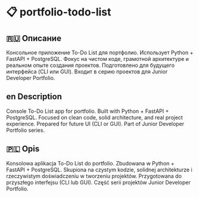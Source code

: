 # 📋 portfolio-todo-list

## 🇷🇺 Описание
Консольное приложение To-Do List для портфолио. Использует Python + FastAPI + PostgreSQL. Фокус на чистом коде, грамотной архитектуре и реальном опыте создания проектов. Подготовлено для будущего интерфейса (CLI или GUI). Входит в серию проектов для Junior Developer Portfolio.

## en Description
Console To-Do List app for portfolio. Built with Python + FastAPI + PostgreSQL. Focused on clean code, solid architecture, and real project experience. Prepared for future UI (CLI or GUI). Part of Junior Developer Portfolio series.

## 🇵🇱 Opis
Konsolowa aplikacja To-Do List do portfolio. Zbudowana w Python + FastAPI + PostgreSQL. Skupiona na czystym kodzie, solidnej architekturze i rzeczywistym doświadczeniu w tworzeniu projektów. Przygotowana do przyszłego interfejsu (CLI lub GUI). Część serii projektów Junior Developer Portfolio.

